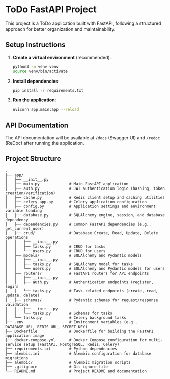 # ToDo FastAPI Project

This project is a ToDo application built with FastAPI, following a structured approach for better organization and maintainability.

## Setup Instructions

1.  **Create a virtual environment** (recommended):
    ```bash
    python3 -m venv venv
    source venv/bin/activate
    ```

2.  **Install dependencies**:
    ```bash
    pip install -r requirements.txt
    ```

3.  **Run the application**:
    ```bash
    uvicorn app.main:app --reload
    ```

## API Documentation

The API documentation will be available at `/docs` (Swagger UI) and `/redoc` (ReDoc) after running the application.

## Project Structure

```
.
├── app/
│   ├── __init__.py
│   ├── main.py             # Main FastAPI application
│   ├── auth.py             # JWT authentication logic (hashing, token creation/verification)
│   ├── cache.py            # Redis client setup and caching utilities
│   ├── celery_app.py       # Celery application configuration
│   ├── config.py           # Application settings and environment variable loading
│   ├── database.py         # SQLAlchemy engine, session, and database dependency
│   ├── dependencies.py     # Common FastAPI dependencies (e.g., get_current_user)
│   ├── crud/               # Database Create, Read, Update, Delete operations
│   │   ├── __init__.py
│   │   ├── tasks.py        # CRUD for tasks
│   │   └── users.py        # CRUD for users
│   ├── models/             # SQLAlchemy and Pydantic models
│   │   ├── __init__.py
│   │   ├── tasks.py        # SQLAlchemy model for tasks
│   │   └── users.py        # SQLAlchemy and Pydantic models for users
│   ├── routers/            # FastAPI routers for API endpoints
│   │   ├── __init__.py
│   │   ├── auth.py         # Authentication endpoints (register, login)
│   │   └── tasks.py        # Task-related endpoints (create, read, update, delete)
│   ├── schemas/            # Pydantic schemas for request/response validation
│   │   ├── __init__.py
│   │   └── tasks.py        # Schemas for tasks
│   └── tasks.py            # Celery background tasks
├── .env                    # Environment variables (e.g., DATABASE_URL, REDIS_URL, SECRET_KEY)
├── Dockerfile              # Dockerfile for building the FastAPI application image
├── docker-compose.yml      # Docker Compose configuration for multi-service setup (FastAPI, PostgreSQL, Redis, Celery)
├── requirements.txt        # Python dependencies
├── alembic.ini             # Alembic configuration for database migrations
├── alembic/                # Alembic migration scripts
├── .gitignore              # Git ignore file
└── README.md               # Project README and documentation
```
